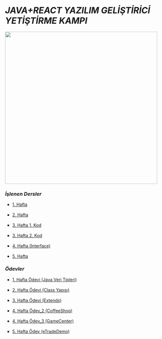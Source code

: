 # <i>JAVA+REACT YAZILIM GELİŞTİRİCİ YETİŞTİRME KAMPI</i>

<img src="https://process.fs.teachablecdn.com/ADNupMnWyR7kCWRvm76Laz/resize=width:705/https://www.filepicker.io/api/file/qi4s19xSKCmtaaRUqUFI" width="500px"></img>

### <i> İşlenen Dersler </i>

<ul type="square">
  
<li> <a href = "https://github.com/Murathansolmaz1/JAVA_REACT_KAMP/tree/main/1.Hafta">1. Hafta</a> </li>
<br>
<li> <a href = "https://github.com/Murathansolmaz1/JAVA_REACT_KAMP/tree/main/2.Hafta">2. Hafta</a> </li>
<br>
<li> <a href = "https://github.com/Murathansolmaz1/JAVA_REACT_KAMP/tree/main/3.Hafta">3. Hafta 1. Kod</a> </li>
<br>
<li> <a href = "https://github.com/Murathansolmaz1/JAVA_REACT_KAMP/tree/main/3.Hafta_2">3. Hafta 2. Kod</a> </li>
<br>
<li> <a href = "https://github.com/Murathansolmaz1/JAVA_REACT_KAMP/tree/main/4.Hafta">4. Hafta (Interface)</a> </li>
<br>
<li> <a href = "https://github.com/Murathansolmaz1/JAVA_REACT_KAMP/tree/main/nLayerDemo">5. Hafta</a> </li>
  
</ul>

### <i> Ödevler </i>

<ul type="square">
  
<li> <a href = "https://github.com/Murathansolmaz1/JAVA_REACT_KAMP/blob/main/Java%20Veri%20Tipleri.txt">1. Hafta Ödevi (Java Veri Tipleri)</a> </li>
<br>
<li> <a href = "https://github.com/Murathansolmaz1/JAVA_REACT_KAMP/tree/main/2.HaftaOdev">2. Hafta Ödevi (Class Yapısı)</a> </li>
<br>
<li> <a href = "https://github.com/Murathansolmaz1/JAVA_REACT_KAMP/tree/main/3.Hafta_Odev">3. Hafta Ödevi (Extends)</a> </li>
<br>
<li> <a href = "https://github.com/Murathansolmaz1/JAVA_REACT_KAMP/tree/main/4.HaftaOdev_2%20-%20CoffeeShop">4. Hafta Ödev_2 (CoffeeShop)</a> </li>
<br>
<li> <a href = "https://github.com/Murathansolmaz1/JAVA_REACT_KAMP/tree/main/4.HaftaOdev_3%20-%20GameCenter">4. Hafta Ödev_3 (GameCenter)</a> </li>
<br>
<li> <a href = "https://github.com/Murathansolmaz1/JAVA_REACT_KAMP/tree/main/eCommerceSystem">5. Hafta Ödev (eTradeDemo)</a> </li>
<br>

</ul>

